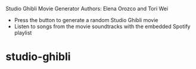 Studio Ghibli Movie Generator
Authors: Elena Orozco and Tori Wei

- Press the button to generate a random Studio Ghibli movie
- Listen to songs from the movie soundtracks with the embedded Spotify playlist
# studio-ghibli
